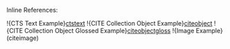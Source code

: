 Inline References:

!{CTS Text Example}[ctstext]
!{CITE Collection Object Example}[citeobject]
!{CITE Collection Object Glossed Example}[citeobjectgloss]
!{Image Example}(citeimage)

[ctstext]: urn:cts:greekLit:tlg0020.tlg001.fu01:1-10
[citeobject]: urn:cite:botcar:sloane.414
[citeobjectgloss]: urn:cite:botcar:sloane.415 "glossed citation"
[citeimage]: urn:cite:fufolioimg:sloane.45v